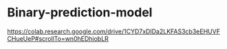 # Binary-prediction-model


https://colab.research.google.com/drive/1CYD7xDIDa2LKFAS3cb3eEHUVFCHueUeP#scrollTo=wn0hEDhiobLR
